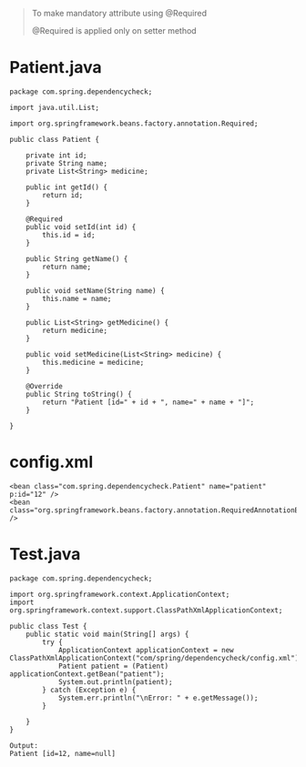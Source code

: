 > To make mandatory attribute using @Required
> 
> @Required is applied only on setter method


# Patient.java
```
package com.spring.dependencycheck;

import java.util.List;

import org.springframework.beans.factory.annotation.Required;

public class Patient {

	private int id;
	private String name;
	private List<String> medicine;
	
	public int getId() {
		return id;
	}
	
	@Required
	public void setId(int id) {
		this.id = id;
	}
	
	public String getName() {
		return name;
	}
	
	public void setName(String name) {
		this.name = name;
	}
	
	public List<String> getMedicine() {
		return medicine;
	}
	
	public void setMedicine(List<String> medicine) {
		this.medicine = medicine;
	}
	
	@Override
	public String toString() {
		return "Patient [id=" + id + ", name=" + name + "]";
	}
	
}
```

# config.xml
<?xml version="1.0" encoding="UTF-8"?>
<beans xmlns="http://www.springframework.org/schema/beans"
	xmlns:xsi="http://www.w3.org/2001/XMLSchema-instance" xmlns:context="http://www.springframework.org/schema/context"
	xmlns:p="http://www.springframework.org/schema/p"
	xsi:schemaLocation="http://www.springframework.org/schema/beans
    http://www.springframework.org/schema/beans/spring-beans.xsd
    http://www.springframework.org/schema/context
    http://www.springframework.org/schema/context/spring-context.xsd">
	
	<bean class="com.spring.dependencycheck.Patient" name="patient" p:id="12" />
	<bean class="org.springframework.beans.factory.annotation.RequiredAnnotationBeanPostProcessor" />
</beans>

# Test.java
```
package com.spring.dependencycheck;

import org.springframework.context.ApplicationContext;
import org.springframework.context.support.ClassPathXmlApplicationContext;

public class Test {
	public static void main(String[] args) {		
		try {
			ApplicationContext applicationContext = new ClassPathXmlApplicationContext("com/spring/dependencycheck/config.xml");
			Patient patient = (Patient) applicationContext.getBean("patient");
			System.out.println(patient);
		} catch (Exception e) {
			System.err.println("\nError: " + e.getMessage());
		}
		
	}
}
```

```
Output:
Patient [id=12, name=null]
```
